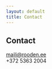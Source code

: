```yaml
---
layout: default
title: Contact
---
```


Contact
-------








maili@rooden.ee<br>
+372 5363 2004


